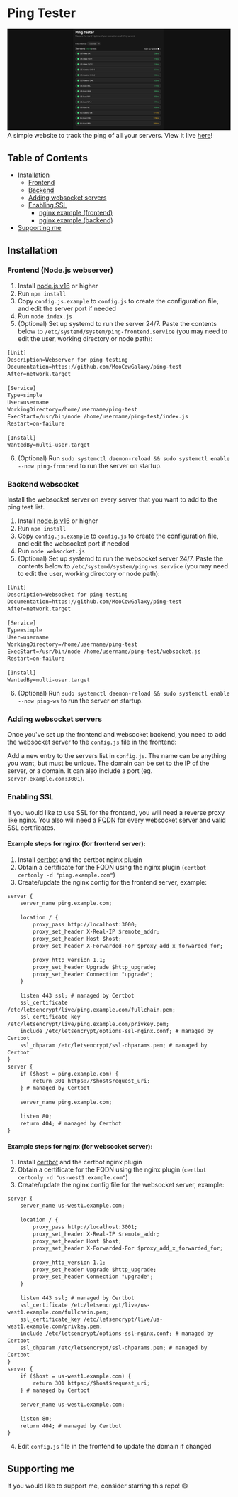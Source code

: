 # Ping Tester

![img.png](img.png)
A simple website to track the ping of all your servers. View it live [here](https://ping.moocow.dev)!

## Table of Contents
- [Installation](#installation)
  - [Frontend](#frontend-nodejs-webserver)
  - [Backend](#backend-websocket)
  - [Adding websocket servers](#adding-websocket-servers)
  - [Enabling SSL](#enabling-ssl)
    - [nginx example (frontend)](#example-steps-for-nginx-for-frontend-server)
    - [nginx example (backend)](#example-steps-for-nginx-for-websocket-server)
- [Supporting me](#supporting-me)

## Installation
### Frontend (Node.js webserver)
1. Install [node.js v16](https://nodejs.org/download/release/v16.18.1/) or higher
2. Run `npm install`
3. Copy `config.js.example` to `config.js` to create the configuration file, and edit the server port if needed
4. Run `node index.js`
5. (Optional) Set up systemd to run the server 24/7. Paste the contents below to `/etc/systemd/system/ping-frontend.service` (you may need to edit the user, working directory or node path):
```
[Unit]
Description=Webserver for ping testing
Documentation=https://github.com/MooCowGalaxy/ping-test
After=network.target

[Service]
Type=simple
User=username
WorkingDirectory=/home/username/ping-test
ExecStart=/usr/bin/node /home/username/ping-test/index.js
Restart=on-failure

[Install]
WantedBy=multi-user.target
```
6. (Optional) Run `sudo systemctl daemon-reload && sudo systemctl enable --now ping-frontend` to run the server on startup.
### Backend websocket
Install the websocket server on every server that you want to add to the ping test list.
1. Install [node.js v16](https://nodejs.org/download/release/v16.18.1/) or higher
2. Run `npm install`
3. Copy `config.js.example` to `config.js` to create the configuration file, and edit the websocket port if needed
4. Run `node websocket.js`
5. (Optional) Set up systemd to run the websocket server 24/7. Paste the contents below to `/etc/systemd/system/ping-ws.service` (you may need to edit the user, working directory or node path):
```
[Unit]
Description=Websocket for ping testing
Documentation=https://github.com/MooCowGalaxy/ping-test
After=network.target

[Service]
Type=simple
User=username
WorkingDirectory=/home/username/ping-test
ExecStart=/usr/bin/node /home/username/ping-test/websocket.js
Restart=on-failure

[Install]
WantedBy=multi-user.target
```
6. (Optional) Run `sudo systemctl daemon-reload && sudo systemctl enable --now ping-ws` to run the server on startup.
### Adding websocket servers
Once you've set up the frontend and websocket backend, you need to add the websocket server to the `config.js` file in the frontend:

Add a new entry to the servers list in `config.js`. The name can be anything you want, but must be unique. The domain can be set to the IP of the server, or a domain. It can also include a port (eg. `server.example.com:3001`).
### Enabling SSL
If you would like to use SSL for the frontend, you will need a reverse proxy like nginx. You also will need a [FQDN](https://en.wikipedia.org/wiki/Fully_qualified_domain_name) for every websocket server and valid SSL certificates.

#### Example steps for nginx (for frontend server):
1. Install [certbot](https://certbot.eff.org/) and the certbot nginx plugin
2. Obtain a certificate for the FQDN using the nginx plugin (`certbot certonly -d "ping.example.com"`)
3. Create/update the nginx config for the frontend server, example:
```
server {
    server_name ping.example.com;

    location / {
        proxy_pass http://localhost:3000;
        proxy_set_header X-Real-IP $remote_addr;
        proxy_set_header Host $host;
        proxy_set_header X-Forwarded-For $proxy_add_x_forwarded_for;

        proxy_http_version 1.1;
        proxy_set_header Upgrade $http_upgrade;
        proxy_set_header Connection "upgrade";
    }

    listen 443 ssl; # managed by Certbot
    ssl_certificate /etc/letsencrypt/live/ping.example.com/fullchain.pem;
    ssl_certificate_key /etc/letsencrypt/live/ping.example.com/privkey.pem;
    include /etc/letsencrypt/options-ssl-nginx.conf; # managed by Certbot
    ssl_dhparam /etc/letsencrypt/ssl-dhparams.pem; # managed by Certbot
}
server {
    if ($host = ping.example.com) {
        return 301 https://$host$request_uri;
    } # managed by Certbot

    server_name ping.example.com;

    listen 80;
    return 404; # managed by Certbot
}
```
#### Example steps for nginx (for websocket server):
1. Install [certbot](https://certbot.eff.org/) and the certbot nginx plugin
2. Obtain a certificate for the FQDN using the nginx plugin (`certbot certonly -d "us-west1.example.com"`)
3. Create/update the nginx config file for the websocket server, example:
```
server {
    server_name us-west1.example.com;

    location / {
        proxy_pass http://localhost:3001;
        proxy_set_header X-Real-IP $remote_addr;
        proxy_set_header Host $host;
        proxy_set_header X-Forwarded-For $proxy_add_x_forwarded_for;

        proxy_http_version 1.1;
        proxy_set_header Upgrade $http_upgrade;
        proxy_set_header Connection "upgrade";
    }

    listen 443 ssl; # managed by Certbot
    ssl_certificate /etc/letsencrypt/live/us-west1.example.com/fullchain.pem;
    ssl_certificate_key /etc/letsencrypt/live/us-west1.example.com/privkey.pem;
    include /etc/letsencrypt/options-ssl-nginx.conf; # managed by Certbot
    ssl_dhparam /etc/letsencrypt/ssl-dhparams.pem; # managed by Certbot
}
server {
    if ($host = us-west1.example.com) {
        return 301 https://$host$request_uri;
    } # managed by Certbot

    server_name us-west1.example.com;

    listen 80;
    return 404; # managed by Certbot
}
```
4. Edit `config.js` file in the frontend to update the domain if changed

## Supporting me
If you would like to support me, consider starring this repo! 😄